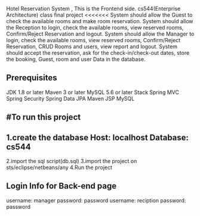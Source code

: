 Hotel Reservation System , This is the Frontend side. cs544(Enterprise Architecture) class final project
<<<<<<< System should allow the Guest to check the available rooms and make room reservation. System should allow the Reception to login, check the available rooms, view reserved rooms, Confirm/Reject Reservation and logout. System should allow the Manager to login, check the available rooms, view reserved rooms, Confirm/Reject Reservation, CRUD Rooms and users, view report and logout. System should accept the reservation, ask for the check-in/check-out dates, store the booking, Guest, room and user Data in the database.

Prerequisites
--------------
JDK 1.8 or later
Maven 3 or later
MySQL 5.6 or later
Stack
Spring MVC
Spring Security
Spring Data JPA
Maven
JSP
MySQL

#To run this project 
--------------------
1.create the database 
Host: localhost 
Database: cs544 
-----------------------
2.import the sql script(db.sql) 
3.import the project on sts/eclipse/netbeans/any
4.Run the project

Login Info for Back-end page
---------------------------------
username: manager 
password: password 
username: reciption 
password: password
